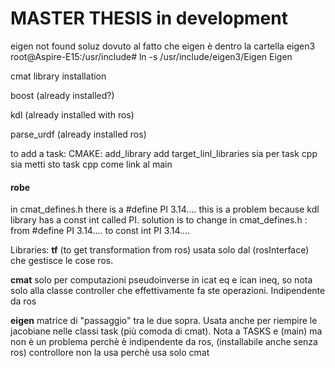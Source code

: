 # MASTER THESIS in development


eigen not found soluz
dovuto al fatto che eigen è dentro la cartella eigen3
root@Aspire-E15:/usr/include# ln -s /usr/include/eigen3/Eigen Eigen





cmat library installation

boost (already installed?)

kdl (already installed with ros)

parse_urdf (already installed ros)




to add a task:
CMAKE:
add_library
add target_linl_libraries sia per task cpp sia metti sto task cpp come link al main


#### robe
in cmat_defines.h there is a #define PI 3.14....    this is a problem because kdl library has a const int called PI.
solution is to change in cmat_defines.h : from #define PI 3.14....  to const int PI 3.14....


Libraries:
**tf** (to get transformation from ros) usata solo dal (rosInterface) che gestisce le cose ros.

**cmat** solo per computazioni pseudoinverse in icat eq e ican ineq, so nota solo alla classe controller che effettivamente fa ste operazioni. Indipendente da ros

**eigen** matrice di "passaggio" tra le due sopra.
Usata anche per riempire le jacobiane nelle classi task (più comoda di cmat).
Nota a TASKS e (main) ma non è un problema perchè è indipendente da ros, (installabile anche senza ros)
controllore non la usa perchè usa solo cmat

